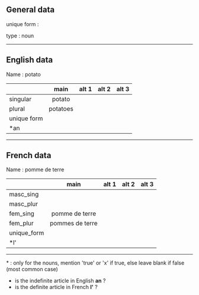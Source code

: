 ## General data

unique form :

type : noun

---

## English data

Name : potato

|             |   main   | alt 1 | alt 2 | alt 3 |
| :---------- | :------: | :---: | :---: | ----- |
| singular    |  potato  |       |       |       |
| plural      | potatoes |       |       |       |
| unique form |          |       |       |       |
| \*an        |          |       |       |       |

---

## French data

Name : pomme de terre

|             |      main       | alt 1 | alt 2 | alt 3 |
| :---------- | :-------------: | :---: | :---: | :---: |
| masc_sing   |                 |       |       |       |
| masc_plur   |                 |       |       |       |
| fem_sing    | pomme de terre  |       |       |       |
| fem_plur    | pommes de terre |       |       |       |
| unique_form |                 |       |       |       |
| \*l'        |                 |       |       |       |

---

\* : only for the nouns, mention 'true' or 'x' if true, else leave blank if false (most common case)

- is the indefinite article in English **an** ?
- is the definite article in French **l'** ?
